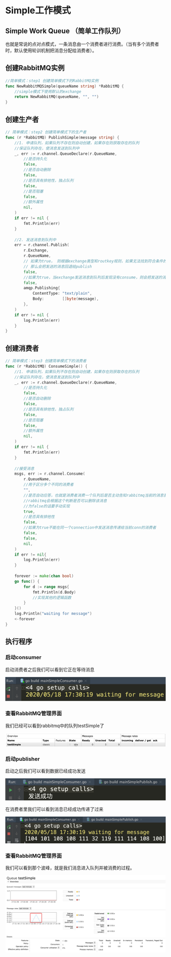 # Simple工作模式

## Simple Work Queue （简单工作队列）

也就是常说的点对点模式，一条消息由一个消费者进行消费。（当有多个消费者时，默认使用轮训机制把消息分配给消费者）。

## 创建RabbitMQ实例

```go
//简单模式：step1 创建简单模式下的RabbitMQ实例
func NewRabbitMQSimple(queueName string) *RabbitMQ {
	//simple模式下使用默认的exchange
	return NewRabbitMQ(queueName, "", "")
}
```

## 创建生产者

```go
// 简单模式：step2 创建简单模式下的生产者
func (r *RabbitMQ) PublishSimple(message string) {
	//1. 申请队列，如果队列不存在则自动创建，如果存在则获取存在的队列
	//保证队列存在，使消息发送到队列中
	_, err := r.channel.QueueDeclare(r.QueueName,
		//是否持久化
		false,
		//是否自动删除
		false,
		//是否具有排他性，独占队列
		false,
		//是否阻塞
		false,
		//额外属性
		nil,
	)
	if err != nil {
		fmt.Println(err)
	}

	//2. 发送消息到队列中
	err = r.channel.Publish(
		r.Exchange,
		r.QueueName,
		// 如果为true， 则根据exchange类型和routkey规则，如果无法找到符合条件的队列
		// 那么会把发送的消息回退给publish
		false,
		//如果为true，当exchange发送消息到队列后发现没有consume，则会把发送的消息返回给发送者
		false,
		amqp.Publishing{
			ContentType: "text/plain",
			Body:        []byte(message),
		},
	)
	if err != nil {
		log.Println(err)
	}
}
```

## 创建消费者

```go
// 简单模式：step3 创建简单模式下的消费者
func (r *RabbitMQ) ConsumeSimple() {
	//1. 申请队列，如果队列不存在则自动创建，如果存在则获取存在的队列
	//保证队列存在，使消息发送到队列中
	_, err := r.channel.QueueDeclare(r.QueueName,
		//是否持久化
		false,
		//是否自动删除
		false,
		//是否具有排他性，独占队列
		false,
		//是否阻塞
		false,
		//额外属性
		nil,
	)
	if err != nil {
		fmt.Println(err)
	}

	//接受消息
	msgs, err := r.channel.Consume(
		r.QueueName,
		//用于区分多个不同的消费者
		"",
		//是否自动应答，也就是消费者消费一个队列后是否主动告知rabbitmq当前的消息我已经消费完
		//rabbitmq会根据这个判断是否可以删除该消息
		//为false的话要手动实现
		true,
		//是否具有排他性
		false,
		//如果为true不能在同一个connection中发送消息传递给当前conn的消费者
		false,
		false,
		nil,
	)
	if err != nil{
		log.Println(err)
	}

	forever := make(chan bool)
	go func() {
		for d := range msgs{
			fmt.Println(d.Body)
			//实现其他的逻辑函数
		}
	}()
	log.Println("waiting for message")
	<-forever
}
```

## 执行程序

### 启动consumer

启动消费者之后我们可以看到它正在等待消息

![](../../../.gitbook/assets/image%20%288%29.png)

### 查看RabbitMQ管理界面

我们已经可以看到rabbitmq中的队列testSimple了

![](../../../.gitbook/assets/image%20%281%29.png)

### 启动publisher

启动之后我们可以看到数据已经成功发送

![](../../../.gitbook/assets/image%20%2819%29.png)

在消费者里我们可以看到消息已经成功传递了过来

![](../../../.gitbook/assets/image%20%2815%29.png)

### 查看RabbitMQ管理界面

我们可以看到那个波峰，就是我们消息进入队列并被消费的过程。

![](../../../.gitbook/assets/image%20%2827%29.png)

